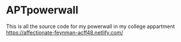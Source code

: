 # APTpowerwall
This is all the source code for my powerwall in my college appartment 
https://affectionate-feynman-acff48.netlify.com/
